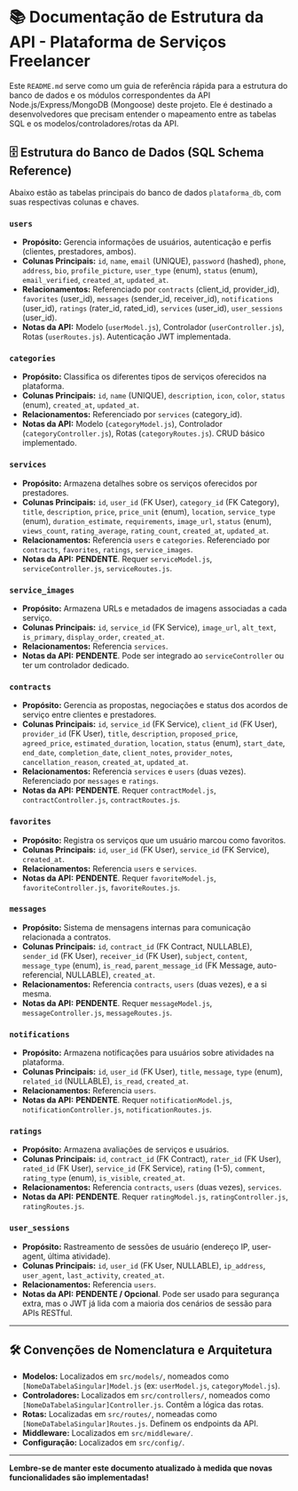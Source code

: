 # 📚 Documentação de Estrutura da API - Plataforma de Serviços Freelancer

Este `README.md` serve como um guia de referência rápida para a estrutura do banco de dados e os módulos correspondentes da API Node.js/Express/MongoDB (Mongoose) deste projeto. Ele é destinado a desenvolvedores que precisam entender o mapeamento entre as tabelas SQL e os modelos/controladores/rotas da API.

## 🗄️ Estrutura do Banco de Dados (SQL Schema Reference)

Abaixo estão as tabelas principais do banco de dados `plataforma_db`, com suas respectivas colunas e chaves.

### `users`
- **Propósito:** Gerencia informações de usuários, autenticação e perfis (clientes, prestadores, ambos).
- **Colunas Principais:** `id`, `name`, `email` (UNIQUE), `password` (hashed), `phone`, `address`, `bio`, `profile_picture`, `user_type` (enum), `status` (enum), `email_verified`, `created_at`, `updated_at`.
- **Relacionamentos:** Referenciado por `contracts` (client_id, provider_id), `favorites` (user_id), `messages` (sender_id, receiver_id), `notifications` (user_id), `ratings` (rater_id, rated_id), `services` (user_id), `user_sessions` (user_id).
- **Notas da API:** Modelo (`userModel.js`), Controlador (`userController.js`), Rotas (`userRoutes.js`). Autenticação JWT implementada.

### `categories`
- **Propósito:** Classifica os diferentes tipos de serviços oferecidos na plataforma.
- **Colunas Principais:** `id`, `name` (UNIQUE), `description`, `icon`, `color`, `status` (enum), `created_at`, `updated_at`.
- **Relacionamentos:** Referenciado por `services` (category_id).
- **Notas da API:** Modelo (`categoryModel.js`), Controlador (`categoryController.js`), Rotas (`categoryRoutes.js`). CRUD básico implementado.

### `services`
- **Propósito:** Armazena detalhes sobre os serviços oferecidos por prestadores.
- **Colunas Principais:** `id`, `user_id` (FK User), `category_id` (FK Category), `title`, `description`, `price`, `price_unit` (enum), `location`, `service_type` (enum), `duration_estimate`, `requirements`, `image_url`, `status` (enum), `views_count`, `rating_average`, `rating_count`, `created_at`, `updated_at`.
- **Relacionamentos:** Referencia `users` e `categories`. Referenciado por `contracts`, `favorites`, `ratings`, `service_images`.
- **Notas da API:** **PENDENTE**. Requer `serviceModel.js`, `serviceController.js`, `serviceRoutes.js`.

### `service_images`
- **Propósito:** Armazena URLs e metadados de imagens associadas a cada serviço.
- **Colunas Principais:** `id`, `service_id` (FK Service), `image_url`, `alt_text`, `is_primary`, `display_order`, `created_at`.
- **Relacionamentos:** Referencia `services`.
- **Notas da API:** **PENDENTE**. Pode ser integrado ao `serviceController` ou ter um controlador dedicado.

### `contracts`
- **Propósito:** Gerencia as propostas, negociações e status dos acordos de serviço entre clientes e prestadores.
- **Colunas Principais:** `id`, `service_id` (FK Service), `client_id` (FK User), `provider_id` (FK User), `title`, `description`, `proposed_price`, `agreed_price`, `estimated_duration`, `location`, `status` (enum), `start_date`, `end_date`, `completion_date`, `client_notes`, `provider_notes`, `cancellation_reason`, `created_at`, `updated_at`.
- **Relacionamentos:** Referencia `services` e `users` (duas vezes). Referenciado por `messages` e `ratings`.
- **Notas da API:** **PENDENTE**. Requer `contractModel.js`, `contractController.js`, `contractRoutes.js`.

### `favorites`
- **Propósito:** Registra os serviços que um usuário marcou como favoritos.
- **Colunas Principais:** `id`, `user_id` (FK User), `service_id` (FK Service), `created_at`.
- **Relacionamentos:** Referencia `users` e `services`.
- **Notas da API:** **PENDENTE**. Requer `favoriteModel.js`, `favoriteController.js`, `favoriteRoutes.js`.

### `messages`
- **Propósito:** Sistema de mensagens internas para comunicação relacionada a contratos.
- **Colunas Principais:** `id`, `contract_id` (FK Contract, NULLABLE), `sender_id` (FK User), `receiver_id` (FK User), `subject`, `content`, `message_type` (enum), `is_read`, `parent_message_id` (FK Message, auto-referencial, NULLABLE), `created_at`.
- **Relacionamentos:** Referencia `contracts`, `users` (duas vezes), e a si mesma.
- **Notas da API:** **PENDENTE**. Requer `messageModel.js`, `messageController.js`, `messageRoutes.js`.

### `notifications`
- **Propósito:** Armazena notificações para usuários sobre atividades na plataforma.
- **Colunas Principais:** `id`, `user_id` (FK User), `title`, `message`, `type` (enum), `related_id` (NULLABLE), `is_read`, `created_at`.
- **Relacionamentos:** Referencia `users`.
- **Notas da API:** **PENDENTE**. Requer `notificationModel.js`, `notificationController.js`, `notificationRoutes.js`.

### `ratings`
- **Propósito:** Armazena avaliações de serviços e usuários.
- **Colunas Principais:** `id`, `contract_id` (FK Contract), `rater_id` (FK User), `rated_id` (FK User), `service_id` (FK Service), `rating` (1-5), `comment`, `rating_type` (enum), `is_visible`, `created_at`.
- **Relacionamentos:** Referencia `contracts`, `users` (duas vezes), `services`.
- **Notas da API:** **PENDENTE**. Requer `ratingModel.js`, `ratingController.js`, `ratingRoutes.js`.

### `user_sessions`
- **Propósito:** Rastreamento de sessões de usuário (endereço IP, user-agent, última atividade).
- **Colunas Principais:** `id`, `user_id` (FK User, NULLABLE), `ip_address`, `user_agent`, `last_activity`, `created_at`.
- **Relacionamentos:** Referencia `users`.
- **Notas da API:** **PENDENTE / Opcional**. Pode ser usado para segurança extra, mas o JWT já lida com a maioria dos cenários de sessão para APIs RESTful.

---

## 🛠️ Convenções de Nomenclatura e Arquitetura

* **Modelos:** Localizados em `src/models/`, nomeados como `[NomeDaTabelaSingular]Model.js` (ex: `userModel.js`, `categoryModel.js`).
* **Controladores:** Localizados em `src/controllers/`, nomeados como `[NomeDaTabelaSingular]Controller.js`. Contêm a lógica das rotas.
* **Rotas:** Localizadas em `src/routes/`, nomeadas como `[NomeDaTabelaSingular]Routes.js`. Definem os endpoints da API.
* **Middleware:** Localizados em `src/middleware/`.
* **Configuração:** Localizados em `src/config/`.

---

**Lembre-se de manter este documento atualizado à medida que novas funcionalidades são implementadas!**